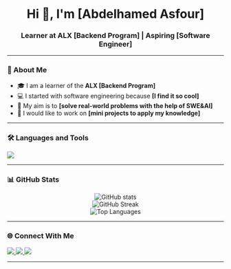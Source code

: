 <!-- GitHub Profile README Template -->


<h1 align="center">Hi 👋, I'm [Abdelhamed Asfour]</h1>
<h3 align="center">Learner at ALX [Backend Program] | Aspiring [Software Engineer]</h3>


---


### 🚀 About Me
- 🎓 I am a learner of the **ALX [Backend Program]**
- 💻 I started with software engineering because **[I find it so cool]**
- 🎯 My aim is to **[solve real-world problems with the help of SWE&AI]**
- 🔭 I would like to work on **[mini projects to apply my knowledge]**


---



### 🛠️ Languages and Tools
<p align="left">
<img src="https://skillicons.dev/icons?i=python,cpp,html,css,git,github,linux" />
</p>


---


### 📊 GitHub Stats
<p align="center">
<img src="https://github-readme-stats.vercel.app/api?username=abdelhamiedDev&show_icons=true&theme=tokyonight" alt="GitHub stats"/>
<br>
<img src="https://github-readme-streak-stats.herokuapp.com/?user=abdelhamiedDev&theme=tokyonight" alt="GitHub Streak"/>
<br>
<img src="https://github-readme-stats.vercel.app/api/top-langs/?username=abdelhamiedDev&layout=compact&theme=tokyonight" alt="Top Languages"/>
</p>


---


### 🌐 Connect With Me
<p align="left">
  <a href="https://linkedin.com/in/lil3sfour" target="_blank">
    <img src="https://img.shields.io/badge/LinkedIn-blue?style=for-the-badge&logo=linkedin"/>
  </a>
  <a href="https://x.com/Lil_asfour" target="_blank">
    <img src="https://img.shields.io/badge/Twitter-black?style=for-the-badge&logo=twitter"/>
  </a>
  <a href="mailto:medo91057@gmail.com" target="_blank">
    <img src="https://img.shields.io/badge/Email-red?style=for-the-badge&logo=gmail"/>
  </a>
</p>


---




